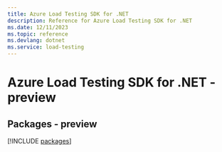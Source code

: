 ```yaml
---
title: Azure Load Testing SDK for .NET
description: Reference for Azure Load Testing SDK for .NET
ms.date: 12/11/2023
ms.topic: reference
ms.devlang: dotnet
ms.service: load-testing
---
```

# Azure Load Testing SDK for .NET - preview
## Packages - preview
[!INCLUDE [packages](load-testing-index.md)]